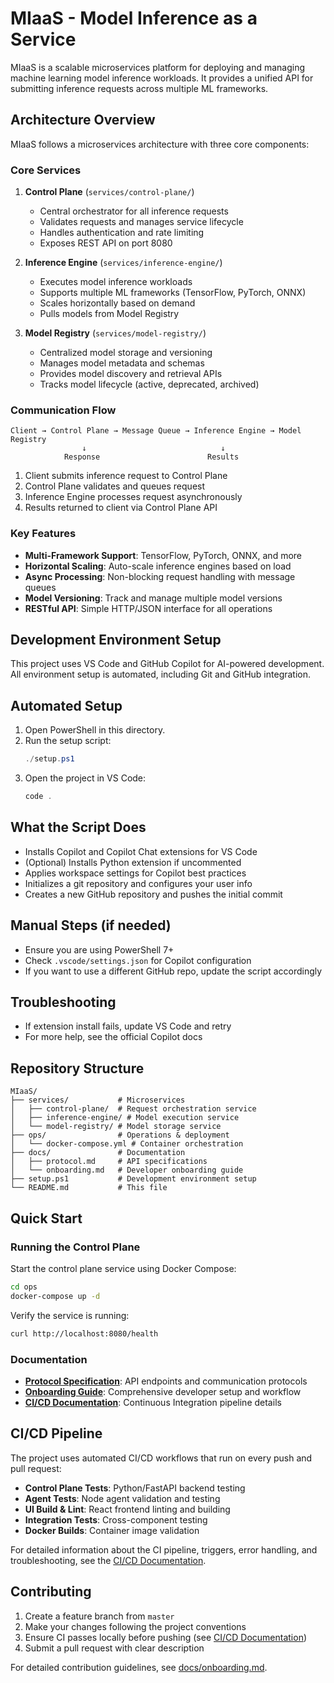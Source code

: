 # MIaaS - Model Inference as a Service

MIaaS is a scalable microservices platform for deploying and managing machine learning model inference workloads. It provides a unified API for submitting inference requests across multiple ML frameworks.

## Architecture Overview

MIaaS follows a microservices architecture with three core components:

### Core Services

1. **Control Plane** (`services/control-plane/`)
   - Central orchestrator for all inference requests
   - Validates requests and manages service lifecycle
   - Handles authentication and rate limiting
   - Exposes REST API on port 8080

2. **Inference Engine** (`services/inference-engine/`)
   - Executes model inference workloads
   - Supports multiple ML frameworks (TensorFlow, PyTorch, ONNX)
   - Scales horizontally based on demand
   - Pulls models from Model Registry

3. **Model Registry** (`services/model-registry/`)
   - Centralized model storage and versioning
   - Manages model metadata and schemas
   - Provides model discovery and retrieval APIs
   - Tracks model lifecycle (active, deprecated, archived)

### Communication Flow

```
Client → Control Plane → Message Queue → Inference Engine → Model Registry
                ↓                              ↓
            Response                        Results
```

1. Client submits inference request to Control Plane
2. Control Plane validates and queues request
3. Inference Engine processes request asynchronously
4. Results returned to client via Control Plane API

### Key Features

- **Multi-Framework Support**: TensorFlow, PyTorch, ONNX, and more
- **Horizontal Scaling**: Auto-scale inference engines based on load
- **Async Processing**: Non-blocking request handling with message queues
- **Model Versioning**: Track and manage multiple model versions
- **RESTful API**: Simple HTTP/JSON interface for all operations

## Development Environment Setup

This project uses VS Code and GitHub Copilot for AI-powered development. All environment setup is automated, including Git and GitHub integration.

## Automated Setup

1. Open PowerShell in this directory.
2. Run the setup script:
   ```powershell
   ./setup.ps1
   ```
3. Open the project in VS Code:
   ```powershell
   code .
   ```

## What the Script Does
- Installs Copilot and Copilot Chat extensions for VS Code
- (Optional) Installs Python extension if uncommented
- Applies workspace settings for Copilot best practices
- Initializes a git repository and configures your user info
- Creates a new GitHub repository and pushes the initial commit

## Manual Steps (if needed)
- Ensure you are using PowerShell 7+
- Check `.vscode/settings.json` for Copilot configuration
- If you want to use a different GitHub repo, update the script accordingly

## Troubleshooting
- If extension install fails, update VS Code and retry
- For more help, see the official Copilot docs

## Repository Structure

```
MIaaS/
├── services/           # Microservices
│   ├── control-plane/  # Request orchestration service
│   ├── inference-engine/ # Model execution service
│   └── model-registry/ # Model storage service
├── ops/                # Operations & deployment
│   └── docker-compose.yml # Container orchestration
├── docs/               # Documentation
│   ├── protocol.md     # API specifications
│   └── onboarding.md   # Developer onboarding guide
├── setup.ps1           # Development environment setup
└── README.md           # This file
```

## Quick Start

### Running the Control Plane

Start the control plane service using Docker Compose:

```bash
cd ops
docker-compose up -d
```

Verify the service is running:
```bash
curl http://localhost:8080/health
```

### Documentation

- **[Protocol Specification](docs/protocol.md)**: API endpoints and communication protocols
- **[Onboarding Guide](docs/onboarding.md)**: Comprehensive developer setup and workflow
- **[CI/CD Documentation](.github/workflows/CI_DOCUMENTATION.md)**: Continuous Integration pipeline details

## CI/CD Pipeline

The project uses automated CI/CD workflows that run on every push and pull request:

- **Control Plane Tests**: Python/FastAPI backend testing
- **Agent Tests**: Node agent validation and testing  
- **UI Build & Lint**: React frontend linting and building
- **Integration Tests**: Cross-component testing
- **Docker Builds**: Container image validation

For detailed information about the CI pipeline, triggers, error handling, and troubleshooting, see the [CI/CD Documentation](.github/workflows/CI_DOCUMENTATION.md).

## Contributing

1. Create a feature branch from `master`
2. Make your changes following the project conventions
3. Ensure CI passes locally before pushing (see [CI/CD Documentation](.github/workflows/CI_DOCUMENTATION.md#local-testing))
4. Submit a pull request with clear description

For detailed contribution guidelines, see [docs/onboarding.md](docs/onboarding.md).
